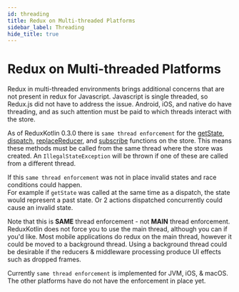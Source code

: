 ```yaml
---
id: threading
title: Redux on Multi-threaded Platforms
sidebar_label: Threading
hide_title: true
---
```


# Redux on Multi-threaded Platforms

Redux in multi-threaded environments brings additional concerns that are not present in redux
for Javascript.  Javascript is single threaded, so Redux.js did not have to address the issue.
Android, iOS, and native do have threading, and as such attention must be paid to which threads interact with the store.

As of ReduxKotlin 0.3.0 there is `same thread enforcement` for the [getState](../api/store#getstate-_or_-state-property), [dispatch](../api/store#dispatchaction-any-any), [replaceReducer](../api/store#replacereducernextreducer-reducer-state-unit),
and [subscribe](../api/store#subscribelistener-storesubscriber) functions on the store.  This means these methods must be called from the same thread where
the store was created.  An `IllegalStateException` will be thrown if one of these are called from a 
different thread.

If this `same thread enforcement` was not in place invalid states and race conditions could happen.  
For example if `getState` was called at the same time as a dispatch, the state would represent a past
state.  Or 2 actions dispatched concurrently could cause an invalid state.

Note that this is __SAME__ thread enforcement - not __MAIN__ thread enforcement.  ReduxKotlin does not
force you to use the main thread, although you can if you'd like.  Most mobile applications do redux on the main
thread, however it could be moved to a background thread.  Using a background thread could be desirable 
if the reducers & middleware processing produce UI effects such as dropped frames.


Currently `same thread enforcement` is implemented for JVM, iOS, & macOS.  The other platforms
have do not have the enforcement in place yet.
